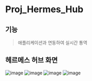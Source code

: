 Proj_Hermes_Hub
==
기능
--
>애플리케이션과 연동하여 실시간 통역
>
헤르메스 허브 화면
--
![image](https://user-images.githubusercontent.com/33280934/114129590-d2938180-9939-11eb-8ffb-f66c25b0d896.png)
![image](https://user-images.githubusercontent.com/33280934/114129606-dc1ce980-9939-11eb-9d89-df4d3debf595.png)
![image](https://user-images.githubusercontent.com/33280934/114129609-df17da00-9939-11eb-8ee1-4c836f3df0cf.png)
![image](https://user-images.githubusercontent.com/33280934/114129616-e17a3400-9939-11eb-8100-32a13eff3313.png)
